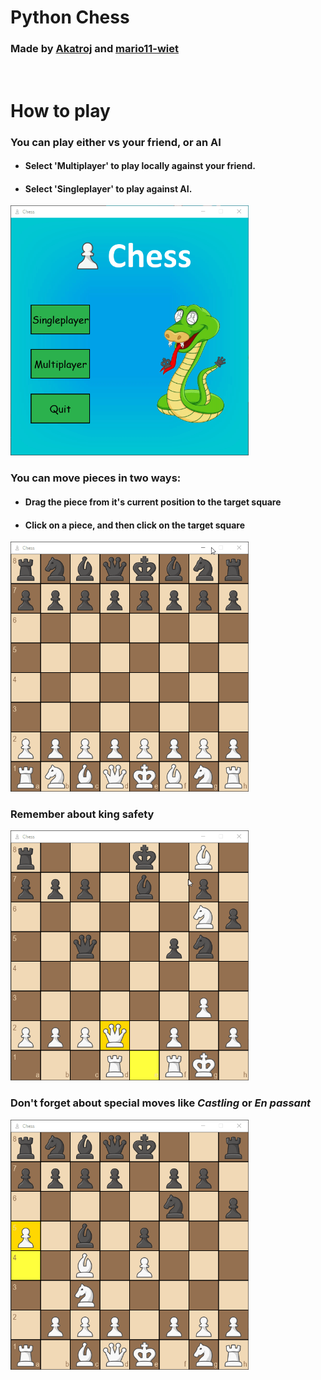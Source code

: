 # Python Chess 

### Made by [Akatroj](https://github.com/Akatroj) and [mario11-wiet](https://github.com/mario11-wiet)

<br />

# How to play

### You can play either vs your friend, or an AI

<ul>

#### <li> Select 'Multiplayer' to play locally against your friend. </li>
  
#### <li> Select 'Singleplayer' to play against AI. </li>

</ul>

<img src="https://github.com/Akatroj/Chess/blob/master/src/assets/menu-demo.gif" width=auto height=400px alt="Main menu">

<br />

### You can move pieces in two ways:

<ul>
  
#### <li> Drag the piece from it's current position to the target square </li>

#### <li> Click on a piece, and then click on the target square </li>

</ul>

<img src="https://github.com/Akatroj/Chess/blob/master/src/assets/gameplay-demo.gif" width=auto height=400px alt="Moving pieces">

<br />

### Remember about king safety

<img src="https://github.com/Akatroj/Chess/blob/master/src/assets/check-demo.gif" width=auto height=400px alt="King in check">

<br />

### Don't forget about special moves like *Castling* or *En passant*

<img src="https://github.com/Akatroj/Chess/blob/master/src/assets/castling-demo.gif" width=auto height=400px alt="Castling">

